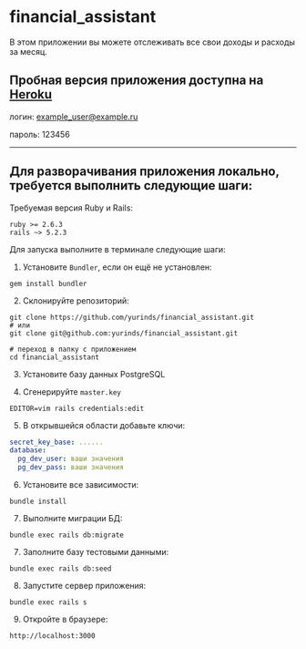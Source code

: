 # financial_assistant

В этом приложении вы можете отслеживать все свои доходы и расходы за месяц.

## Пробная версия приложения доступна на [Heroku](https://fin-assistant.herokuapp.com)

логин: example_user@example.ru

пароль: 123456

---

## Для разворачивания приложения локально, требуется выполнить следующие шаги:

Требуемая версия Ruby и Rails:

```
ruby >= 2.6.3
rails ~> 5.2.3
```

Для запуска выполните в терминале следующие шаги:

1. Установите `Bundler`, если он ещё не установлен:

```
gem install bundler
```

2. Склонируйте репозиторий:

```
git clone https://github.com/yurinds/financial_assistant.git
# или
git clone git@github.com:yurinds/financial_assistant.git

# переход в папку с приложением
cd financial_assistant
```

3. Установите базу данных PostgreSQL

4. Сгенерируйте `master.key`

```
EDITOR=vim rails credentials:edit
```

5. В открывшейся области добавьте ключи:

```yaml
secret_key_base: ......
database:
  pg_dev_user: ваши значения
  pg_dev_pass: ваши значения
```

6. Установите все зависимости:

```
bundle install
```

7. Выполните миграции БД:

```
bundle exec rails db:migrate
```

7. Заполните базу тестовыми данными:

```
bundle exec rails db:seed
```

8. Запустите сервер приложения:

```
bundle exec rails s
```

9. Откройте в браузере:

```
http://localhost:3000
```
